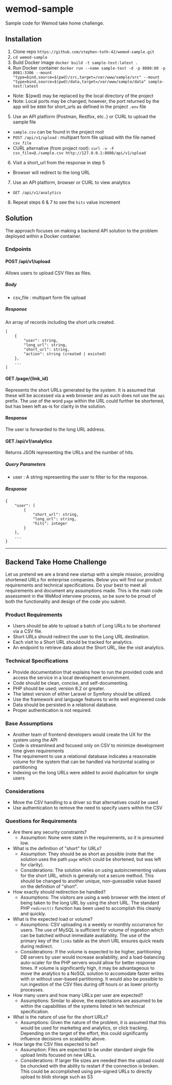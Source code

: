 # wemod-sample
Sample code for Wemod take home challenge.
## Installation
1. Clone repo `https://github.com/stephen-toth-42/wemod-sample.git`
2. `cd wemod-sample`
3. Build Docker image `docker build -t sample-test:latest .`
4. Run Docker container `docker run --name sample-test -d -p 8080:80 -p 8081:3306 --mount "type=bind,source=$(pwd)/src,target=/var/www/sample/src" --mount "type=bind,source=$(pwd)/data,target=/var/www/sample/data" sample-test:latest`
  - Note: ${pwd} may be replaced by the local directory of the project
  - Note: Local ports may be changed; however, the port returned by the app will be `8080` for short_urls as defined in the project `.env` file
5. Use an API platform (Postman, Restfox, etc..) or CURL to upload the sample file
  - `sample.csv` can be found in the project root
  - `POST /api/v1/upload` : multipart form file upload with the file named `csv_file`
  - CURL alternative (from project root): `curl -v -F csv_file=@./sample.csv http://127.0.0.1:8080/api/v1/upload`
6. Visit a short_url from the response in step 5
  - Browser will redirect to the long URL
7. Use an API platform, browser or CURL to view analytics
  - `GET /api/v1/analytics`
8. Repeat steps 6 & 7 to see the `hits` value increment

## Solution
The approach focuses on making a backend API solution to the problem deployed within a Docker container.

### Endpoints
#### POST /api/v1/upload
Allows users to upload CSV files as files.
##### Body
- csv_file : multipart form file upload
##### Response
An array of records including the short urls created.
```
[
    {
        "user": string,
        "long_url": string,
        "short_url": string,
        "action": string (created | existed)
    },
    ...
]
```
#### GET /page/{link_id}
Represents the short URLs generated by the system.  It is assumed that these will be accessed via a web browser and as such does not use the `api` prefix.  The use of the word `page` within the URL could further be shortened, but has been left as-is for clarity in the solution.
#### Response
The user is forwarded to the long URL address.

#### GET /api/v1/analytics
Returns JSON representing the URLs and the number of hits.
##### Query Parameters
- user : A string representing the user to filter to for the response.
##### Response
```
{
    "user": [
        {
            "short_url": string,
            "long_url": string,
            "hits": integer
        }
    ],
    ...
}
```

---

## Backend Take Home Challenge
Let us pretend we are a brand new startup with a simple mission, providing shortened URLs for enterprise companies. Below you will find our product requirements and technical specifications. Do your best to meet all requirements and document any assumptions made. This is the main code assessment in the WeMod interview process, so be sure to be proud of both the functionality and design of the code you submit.

### Product Requirements
- Users should be able to upload a batch of Long URLs to be shortened via a CSV file.
- Short URLs should redirect the user to the Long URL destination.
- Each visit to a Short URL should be tracked for analytics.
- An endpoint to retrieve data about the Short URL, like the visit analytics.
### Technical Specifications
- Provide documentation that explains how to run the provided code and access the service in a local development environment.
- Code should be clean, concise, and self-documenting.
- PHP should be used; version 8.2 or greater.
- The latest version of either Laravel or Symfony should be utilized.
- Use the framework and language features to write well engineered code
- Data should be persisted in a relational database.
- Proper authentication is not required.

### Base Assumptions
- Another team of frontend developers would create the UX for the system using the API
- Code is streamlined and focused only on CSV to minimize development time given requirements
- The requirement to use a relational database indicates a reasonable volume for the system that can be handled via horizontal scaling or partitioning
- Indexing on the long URLs were added to avoid duplication for single users
### Considerations
- Move the CSV handling to a driver so that alternatives could be used
- Use authentication to remove the need to specify users within the CSV

### Questions for Requirements
- Are there any security constraints?
  - Assumption: None were state in the requirements, so it is presumed low.
- What is the definition of "short" for URLs?
  - Assumption: They should be as short as possible (note that the solution uses the path `page` which could be shortened, but was left for clarity).
  - Considerations: The solution relies on using autoincrementing values for the short URL, which is generally not a secure method.  This should be changed to another unique, non-guessable value based on the definition of "short".
- How exactly should redirection be handled?
  - Assumptions: The visitors are using a web browser with the intent of being taken to the long URL by using the short URL.  The standard PHP `redirect()` function has been used to accomplish this cleanly and quickly.
- What is the expected load or volume?
  - Assumptions: CSV uploading is a weekly or monthly occurrance for users.  The use of MySQL is sufficient for volume of ingestion which can be batched without immediate availability.  The use of the primary key of the `links` table as the short URL ensures quick reads during redirect.
  - Considerations: If the volume is expected to be higher, partitioning DB servers by user would increase availability, and a load-balancing auto-scaler for the PHP servers would allow for better response times.  If volume is significantly high, it may be advantageous to move the analytics to a NoSQL solution to accomodate faster writes with or without user-based partitioning.  It would also be possible to run ingestion of the CSV files during off hours or as lower priority processes.
- How many users and how many URLs per user are expected?
  - Assumptions: Similar to above, the expectations are assumed to be within the capabilities of the systems listed in teh technical specification.
- What is the nature of use for the short URLs?
  - Assumptions: Given the nature of the problem, it is assumed that this would be used for marketing and analytics, or click tracking.  Depending on the target of the effort, this could significantly influence decisions on scalability above.
- How large the CSV files expected to be?
  - Assumption: Files are expected to be under standard single file upload limits focused on new URLs.
  - Considerations: If larger file sizes are needed then the upload could be chuncked with the ability to restart if the connection is broken.  This could be accomplished using pre-signed URLs to directly upload to blob storage such as S3

